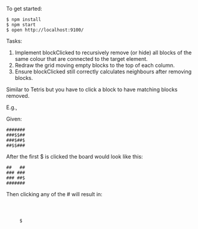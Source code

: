 To get started:

```
$ npm install
$ npm start
$ open http://localhost:9100/
```

Tasks:

1. Implement blockClicked to recursively remove (or hide) all blocks of the same colour that are connected to the target element.
2. Redraw the grid moving empty blocks to the top of each column.
3. Ensure blockClicked still correctly calculates neighbours after removing blocks.

Similar to Tetris but you have to click a block to have matching blocks removed.

E.g.,

Given:

```
#######
###$$##
###$##$
##$$###
```

After the first $ is clicked the board would look like this:

```
##   ##
### ###
### ##$
#######
```

Then clicking any of the # will result in:

```



     $
```
